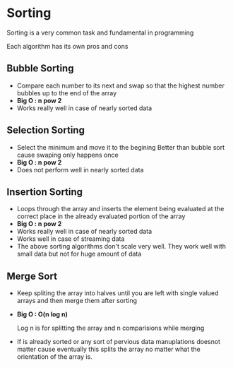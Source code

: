 # Sorting
Sorting is a very common task and fundamental in programming 

Each algorithm has its own pros and cons


## Bubble Sorting
+ Compare each number to its next and swap so that the highest number bubbles up to the end of the array
+ **Big O : n pow 2**
+ Works really well in case of nearly sorted data 

## Selection Sorting
+ Select the minimum and move it to the begining
Better than bubble sort cause swaping only happens once
+ **Big O : n pow 2**
+ Does not perform well in nearly sorted data 


## Insertion Sorting    
+ Loops through the array and inserts the element  being evaluated at the correct place in the already evaluated portion of the array
+ **Big O : n pow 2**
+ Works really well in case of nearly sorted data 
+ Works well in case of streaming data 
+ The above sorting algorithms don't scale very well. They work well with small data but not for huge amount of data


##  Merge Sort 
+ Keep spliting the array into halves until you are left with single valued arrays and then merge them after sorting
+ **Big O : O(n log n)**
    
    Log n is for splitting the array and n comparisions while merging
+ If is already sorted or any sort of pervious data manuplations doesnot matter cause eventually this splits the array no matter what the orientation of the array is.
 
